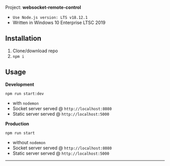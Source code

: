 Project: **websocket-remote-control**
- `Use Node.js version: LTS v18.12.1`
- Written in Windows 10 Enterprise LTSC 2019

## Installation
1. Clone/download repo
2. `npm i`

## Usage
**Development**

`npm run start:dev` 
* with `nodemon`
* Socket server served @ `http://localhost:8080`
* Static server served @ `http://localhost:5000`

**Production**

`npm run start`

* without `nodemon`
* Socket server served @ `http://localhost:8080`
* Static server served @ `http://localhost:5000`

---